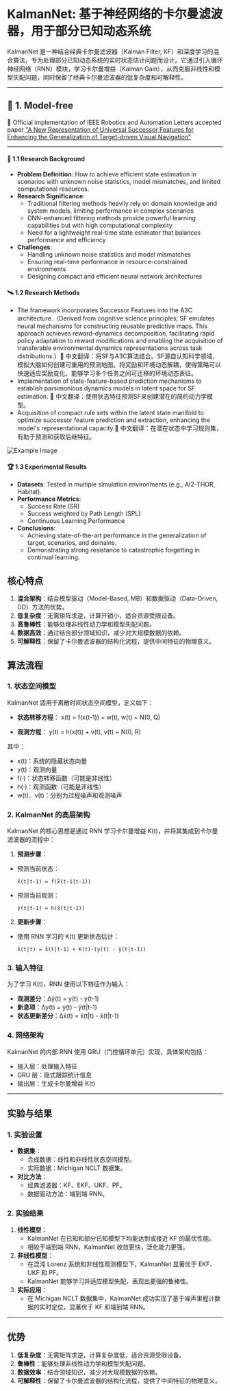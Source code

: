 # KalmanNet: 基于神经网络的卡尔曼滤波器，用于部分已知动态系统  

KalmanNet 是一种结合经典卡尔曼滤波器（Kalman Filter, KF）和深度学习的混合算法，专为处理部分已知动态系统的实时状态估计问题而设计。它通过引入循环神经网络（RNN）模块，学习卡尔曼增益（Kalman Gain），从而克服非线性和模型失配问题，同时保留了经典卡尔曼滤波器的低复杂度和可解释性。  

---  


## 🔬 1. Model-free

🙌 Official implementation of IEEE Robotics and Automation Letters accepted paper ["A New Representation of Universal Successor Features for Enhancing the Generalization of Target-driven Visual Navigation"](https://ieeexplore.ieee.org/document/10623277)

---  
#### 🚀 1.1 Research Background 
- **Problem Definition**: How to achieve efficient state estimation in scenarios with unknown noise statistics, model mismatches, and limited computational resources.  
- **Research Significance**:
  - Traditional filtering methods heavily rely on domain knowledge and system models, limiting performance in complex scenarios  
  - DNN-enhanced filtering methods provide powerful learning capabilities but with high computational complexity  
  - Need for a lightweight real-time state estimator that balances performance and efficiency
- **Challenges**:
  - Handling unknown noise statistics and model mismatches  
  - Ensuring real-time performance in resource-constrained environments  
  - Designing compact and efficient neural network architectures

#### 🛰️ 1.2 Research Methods  
- The framework incorporates Successor Features into the A3C architecture.（Derived from cognitive science principles, SF emulates neural mechanisms for constructing reusable predictive maps. This approach achieves reward-dynamics decomposition, facilitating rapid policy adaptation to reward modifications and enabling the acquisition of transferable environmental dynamics representations across task distributions.）📝 中文翻译：将SF与A3C算法结合。SF源自认知科学领域，模拟大脑如何创建可重用的预测地图。将奖励和环境动态解耦，使得策略可以快速适应奖励变化，能够学习多个任务之间可迁移的环境动态表征。
- Implementation of state-feature-based prediction mechanisms to establish parsimonious dynamics models in latent space for SF estimation. 📝 中文翻译：使用状态特征预测SF来创建潜在的简约动力学模型。
- Acquisition of compact rule sets within the latent state manifold to optimize successor feature prediction and extraction, enhancing the model's representational capacity.📝 中文翻译：在潜在状态中学习规则集，有助于预测和获取后继特征。

![Example Image](Train/figs/SF.jpg)  
  
#### 🏆 1.3 Experimental Results  
- **Datasets**: Tested in multiple simulation environments (e.g., AI2-THOR, Habitat). 
- **Performance Metrics**:
  - Success Rate (SR)
  - Success weighted by Path Length (SPL)
  - Continuous Learning Performance 
- **Conclusions**:
  - Achieving state-of-the-art performance in the generalization of target, scenarios, and domains.
  - Demonstrating strong resistance to catastrophic forgetting in continual learning.


## 核心特点  

1. **混合架构**：结合模型驱动（Model-Based, MB）和数据驱动（Data-Driven, DD）方法的优势。  
2. **低复杂度**：无需矩阵求逆，计算开销小，适合资源受限设备。  
3. **高鲁棒性**：能够处理非线性动力学和模型失配问题。  
4. **数据高效**：通过结合部分领域知识，减少对大规模数据的依赖。  
5. **可解释性**：保留了卡尔曼滤波器的结构化流程，提供中间特征的物理意义。  



## 算法流程  

### 1. 状态空间模型  
KalmanNet 适用于离散时间状态空间模型，定义如下：  
- **状态转移方程**：
 x(t) = f(x(t-1)) + w(t), w(t) ~ N(0, Q)

- **观测方程**：
 y(t) = h(x(t)) + v(t), v(t) ~ N(0, R)

其中：  
- x(t)：系统的隐藏状态向量  
- y(t)：观测向量  
- f(·)：状态转移函数（可能是非线性）  
- h(·)：观测函数（可能是非线性）  
- w(t)、v(t)：分别为过程噪声和观测噪声  

### 2. KalmanNet 的高层架构  
KalmanNet 的核心思想是通过 RNN 学习卡尔曼增益 K(t)，并将其集成到卡尔曼滤波器的流程中：  

1. **预测步骤**：  
 - 预测当前状态：  
   ```  
   x̂(t|t-1) = f(x̂(t-1|t-1))  
   ```  
 - 预测当前观测：  
   ```  
   ŷ(t|t-1) = h(x̂(t|t-1))  
   ```  

2. **更新步骤**：  
 - 使用 RNN 学习的 K(t) 更新状态估计：  
   ```  
   x̂(t|t) = x̂(t|t-1) + K(t)·(y(t) - ŷ(t|t-1))  
   ```  

### 3. 输入特征  
为了学习 K(t)，RNN 使用以下特征作为输入：  

- **观测差分**：Δỹ(t) = y(t) - y(t-1)  
- **新息项**：Δy(t) = y(t) - ŷ(t|t-1)  
- **状态更新差分**：Δx̂(t) = x̂(t|t) - x̂(t|t-1)  

### 4. 网络架构  
KalmanNet 的内部 RNN 使用 GRU（门控循环单元）实现，具体架构包括：  
- 输入层：处理输入特征  
- GRU 层：隐式跟踪统计信息  
- 输出层：生成卡尔曼增益 K(t)

---  

## 实验与结果  

### 1. 实验设置  
- **数据集**：  
  - 合成数据：线性和非线性状态空间模型。  
  - 实际数据：Michigan NCLT 数据集。  
- **对比方法**：  
  - 经典滤波器：KF、EKF、UKF、PF。  
  - 数据驱动方法：端到端 RNN。  

### 2. 实验结果  
1. **线性模型**：  
   - KalmanNet 在已知和部分已知模型下均能达到或接近 KF 的最优性能。  
   - 相较于端到端 RNN，KalmanNet 收敛更快，泛化能力更强。  
2. **非线性模型**：  
   - 在混沌 Lorenz 系统和非线性观测模型下，KalmanNet 显著优于 EKF、UKF 和 PF。  
   - KalmanNet 能够学习并适应模型失配，表现出更强的鲁棒性。  
3. **实际应用**：  
   - 在 Michigan NCLT 数据集中，KalmanNet 成功实现了基于噪声里程计数据的实时定位，显著优于 KF 和端到端 RNN。  

---  

## 优势  

1. **低复杂度**：无需矩阵求逆，计算复杂度低，适合资源受限设备。  
2. **鲁棒性**：能够处理非线性动力学和模型失配问题。  
3. **数据效率**：结合领域知识，减少对大规模数据的依赖。  
4. **可解释性**：保留了卡尔曼滤波器的结构化流程，提供了中间特征的物理意义。  




